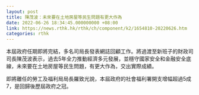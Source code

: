 ```yaml
---
layout: post
title: 陳茂波：未來要在土地房屋等民生問題有更大作為
date: 2022-06-26 18:34:45.000000000 +08:00
link: https://news.rthk.hk/rthk/ch/component/k2/1654810-20220626.htm
categories: rthk
---
```


本屆政府任期即將完結，多名司局長發表網誌回顧工作。將過渡至新班子的財政司司長陳茂波表示，過去5年全力推動經濟多元發展，並穩守國家安全和金融安全底線，未來要在土地房屋等民生問題，有更大作為，交出實際成績。

即將離任的勞工及福利局局長羅致光說，本屆政府的社會福利署開支增幅超過5成7，是回歸後歷屆政府之冠。
